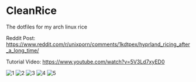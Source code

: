 # CleanRice
The dotfiles for my arch linux rice

Reddit Post: https://www.reddit.com/r/unixporn/comments/1kdtpex/hyprland_ricing_after_a_long_time/

Tutorial Video: https://www.youtube.com/watch?v=5V3Ld7xyED0

![1](https://github.com/user-attachments/assets/4b5ca6ed-fb63-4d07-85a2-4c36c835552e)
![2](https://github.com/user-attachments/assets/34b1e817-63f5-4b5c-9366-f85d24fd98ea)
![3](https://github.com/user-attachments/assets/95c361f5-9c10-4ce1-862c-7cd6a55f9b85)
![4](https://github.com/user-attachments/assets/4cb5b683-d3c6-48c6-b15b-69b6c9cbe33f)
![5](https://github.com/user-attachments/assets/4bfde313-7992-47ce-8124-aa8f8a5c334f)
